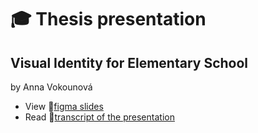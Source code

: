 # 🎓 Thesis presentation

## Visual Identity for Elementary School

by Anna Vokounová

- View 📁[figma slides](https://www.figma.com/proto/0N8ElwgWVoWV3GnkLCClg8/Talk?page-id=0%3A1&node-id=0-14&starting-point-node-id=0%3A14)
- Read 💬[transcript of the presentation](process.md) <!-- Preparation, show and tell your process; think, case study. -->



